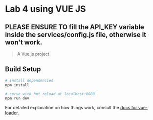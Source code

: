 # Lab 4 using VUE JS 

## PLEASE ENSURE TO fill the API_KEY variable inside the services/config.js file, otherwise it won't work.

> A Vue.js project
## Build Setup

``` bash
# install dependencies
npm install

# serve with hot reload at localhost:8080
npm run dev

```

For detailed explanation on how things work, consult the [docs for vue-loader](http://vuejs.github.io/vue-loader).
